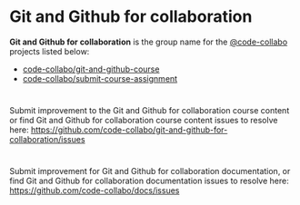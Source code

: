 # Git and Github for collaboration
**Git and Github for collaboration** is the group name for the [@code-collabo](https://github.com/code-collabo) projects listed below: 
- [code-collabo/git-and-github-course](https://github.com/code-collabo/git-and-github-course)
- [code-collabo/submit-course-assignment](https://github.com/code-collabo/submit-course-assignment)

#
Submit improvement to the Git and Github for collaboration course content or find Git and Github for collaboration course content issues to resolve here: https://github.com/code-collabo/git-and-github-for-collaboration/issues

#
Submit improvement for Git and Github for collaboration documentation, or find Git and Github for collaboration documentation issues to resolve here: https://github.com/code-collabo/docs/issues
